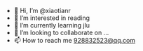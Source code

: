 - 👋 Hi, I’m @xiaotianr
- 👀 I’m interested in reading
- 🌱 I’m currently learning jlu
- 💞️ I’m looking to collaborate on ...
- 📫 How to reach me 928832523@qq.com

<!---
xiaotianr/xiaotianr is a ✨ special ✨ repository because its `README.md` (this file) appears on your GitHub profile.
You can click the Preview link to take a look at your changes.
--->
